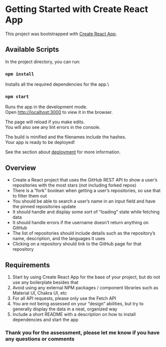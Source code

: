# Getting Started with Create React App

This project was bootstrapped with [Create React App](https://github.com/facebook/create-react-app).

## Available Scripts

In the project directory, you can run:

### `npm install`

Installs all the required dependencies for the app.\

### `npm start`

Runs the app in the development mode.\
Open [http://localhost:3000](http://localhost:3000) to view it in the browser.

The page will reload if you make edits.\
You will also see any lint errors in the console.

The build is minified and the filenames include the hashes.\
Your app is ready to be deployed!

See the section about [deployment](https://facebook.github.io/create-react-app/docs/deployment) for more information.

## Overview

- Create a React project that uses the GitHub REST API to show a user’s repositories with the most stars (not including forked repos)
- There is a “fork” boolean when getting a user’s repositories, so use that to filter them out
- You should be able to search a user’s name in an input field and have the pinned repositories update
- It should handle and display some sort of “loading” state while fetching data
- It should handle errors if the username doesn’t return anything on GitHub
- The list of repositories should include details such as the repository’s name, description, and the languages it uses
- Clicking on a repository should link to the GitHub page for that repository

## Requirements

1. Start by using Create React App for the base of your project, but do not use any boilerplate besides that
2. Avoid using any external NPM packages / component libraries such as Material UI, Chakra UI, etc
3. For all API requests, please only use the Fetch API
4. You are not being assessed on your “design” abilities, but try to generally display the data in a neat, organized way
5. Include a short README with a description on how to install dependencies and start the app

### Thank you for the assessment, please let me know if you have any questions or comments
